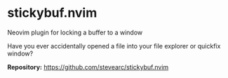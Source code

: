 # stickybuf.nvim

Neovim plugin for locking a buffer to a window

Have you ever accidentally opened a file into your file explorer or quickfix window?

**Repository:** <https://github.com/stevearc/stickybuf.nvim>
